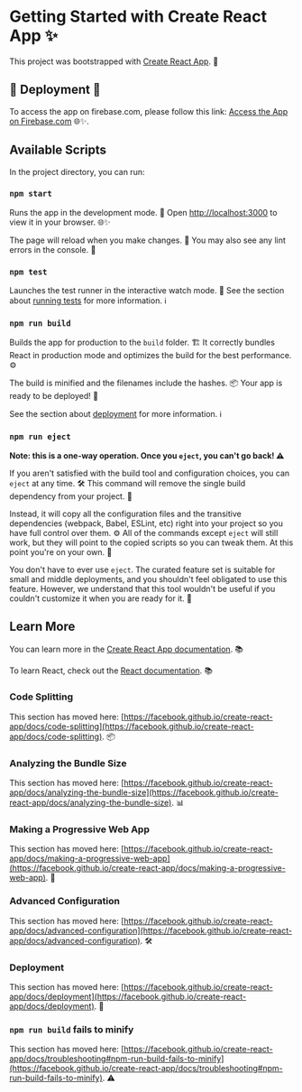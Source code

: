 # Getting Started with Create React App ✨

This project was bootstrapped with [Create React App](https://github.com/facebook/create-react-app). 🚀

## 🚀 Deployment 🚀

To access the app on firebase.com, please follow this link: [Access the App on Firebase.com](https://blog-project-c788a.web.app/) 🌐✨.

## Available Scripts

In the project directory, you can run:

### `npm start`

Runs the app in the development mode. 🚀
Open [http://localhost:3000](http://localhost:3000) to view it in your browser. 🌐✨

The page will reload when you make changes. 🔄
You may also see any lint errors in the console. 🚧

### `npm test`

Launches the test runner in the interactive watch mode. 🏃
See the section about [running tests](https://facebook.github.io/create-react-app/docs/running-tests) for more information. ℹ️

### `npm run build`

Builds the app for production to the `build` folder. 🏗️
It correctly bundles React in production mode and optimizes the build for the best performance. ⚙️

The build is minified and the filenames include the hashes. 📦
Your app is ready to be deployed! 🚀

See the section about [deployment](https://facebook.github.io/create-react-app/docs/deployment) for more information. ℹ️

### `npm run eject`

**Note: this is a one-way operation. Once you `eject`, you can't go back! ⚠️**

If you aren't satisfied with the build tool and configuration choices, you can `eject` at any time. 🛠️
This command will remove the single build dependency from your project. 🚀

Instead, it will copy all the configuration files and the transitive dependencies (webpack, Babel, ESLint, etc) right into your project so you have full control over them. ⚙️
All of the commands except `eject` will still work, but they will point to the copied scripts so you can tweak them. At this point you're on your own. 🚀

You don't have to ever use `eject`. The curated feature set is suitable for small and middle deployments, and you shouldn't feel obligated to use this feature. However, we understand that this tool wouldn't be useful if you couldn't customize it when you are ready for it. 🤝

## Learn More

You can learn more in the [Create React App documentation](https://facebook.github.io/create-react-app/docs/getting-started). 📚

To learn React, check out the [React documentation](https://reactjs.org/). 📚

### Code Splitting

This section has moved here: [https://facebook.github.io/create-react-app/docs/code-splitting](https://facebook.github.io/create-react-app/docs/code-splitting). 📦

### Analyzing the Bundle Size

This section has moved here: [https://facebook.github.io/create-react-app/docs/analyzing-the-bundle-size](https://facebook.github.io/create-react-app/docs/analyzing-the-bundle-size). 📊

### Making a Progressive Web App

This section has moved here: [https://facebook.github.io/create-react-app/docs/making-a-progressive-web-app](https://facebook.github.io/create-react-app/docs/making-a-progressive-web-app). 📱

### Advanced Configuration

This section has moved here: [https://facebook.github.io/create-react-app/docs/advanced-configuration](https://facebook.github.io/create-react-app/docs/advanced-configuration). 🛠️

### Deployment

This section has moved here: [https://facebook.github.io/create-react-app/docs/deployment](https://facebook.github.io/create-react-app/docs/deployment). 🚀

### `npm run build` fails to minify

This section has moved here: [https://facebook.github.io/create-react-app/docs/troubleshooting#npm-run-build-fails-to-minify](https://facebook.github.io/create-react-app/docs/troubleshooting#npm-run-build-fails-to-minify). ⚠️
